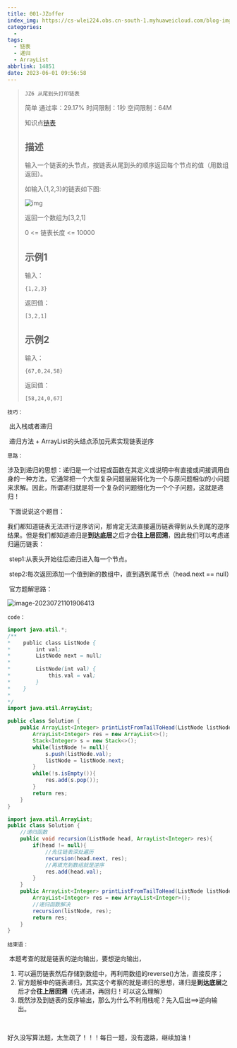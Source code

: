 ```yaml
---
title: 001-JZoffer
index_img: https://cs-wlei224.obs.cn-south-1.myhuaweicloud.com/blog-imgs/202311151627628.png
categories:
  - 
tags:
  - 链表
  - 递归
  - ArrayList
abbrlink: 14851
date: 2023-06-01 09:56:58
---
```


> `JZ6 从尾到头打印链表`
> 
> 简单 通过率：29.17% 时间限制：1秒 空间限制：64M
>
> 知识点[链表](https://www.nowcoder.com/exam/oj/ta?page=1&tpId=13&type=13?tag=580)
>
> ## 描述
>
> 输入一个链表的头节点，按链表从尾到头的顺序返回每个节点的值（用数组返回）。
>
> 如输入{1,2,3}的链表如下图:
>
> ![img](https://uploadfiles.nowcoder.com/images/20210717/557336_1626506480516/103D87B58E565E87DEFA9DD0B822C55F)
>
> 返回一个数组为[3,2,1]
>
> 0 <= 链表长度 <= 10000
>
> ## 示例1
>
> 输入：
>
> ```
>{1,2,3}
> ```
> 
> 返回值：
>
> ```
>[3,2,1]
> ```
> 
> ## 示例2
>
> 输入：
>
> ```
>{67,0,24,58}
> ```
> 
> 返回值：
>
> ```
>[58,24,0,67]
> ```

`技巧：`

​	出入栈或者递归

​	递归方法 + ArrayList的头结点添加元素实现链表逆序

`思路：`

​	涉及到递归的思想：递归是一个过程或函数在其定义或说明中有直接或间接调用自身的一种方法，它通常把一个大型复杂问题层层转化为一个与原问题相似的小问题来求解。因此，所谓递归就是将一个复杂的问题细化为一个个子问题，这就是递归！

​	下面说说这个题目：

​	我们都知道链表无法进行逆序访问，那肯定无法直接遍历链表得到从头到尾的逆序结果。但是我们都知道递归是**到达底层**之后才会**往上层回溯**，因此我们可以考虑递归遍历链表：

​	step1:从表头开始往后递归进入每一个节点。

​	step2:每次返回添加一个值到新的数组中，直到遇到尾节点（head.next == null）

​	官方题解思路：

![image-20230721101906413](https://cdn.jsdelivr.net/gh/wl2o2o/blogCdn/img/202307211019432.png)

`code：`

```java
import java.util.*;
/**
*    public class ListNode {
*        int val;
*        ListNode next = null;
*
*        ListNode(int val) {
*            this.val = val;
*        }
*    }
*
*/
import java.util.ArrayList;

public class Solution {
    public ArrayList<Integer> printListFromTailToHead(ListNode listNode) {
        ArrayList<Integer> res = new ArrayList<>();
        Stack<Integer> s = new Stack<>();
        while(listNode != null){
            s.push(listNode.val);
            listNode = listNode.next;
        }
        while(!s.isEmpty()){
            res.add(s.pop());
        }
        return res;
    }
}
```



```java
import java.util.ArrayList;
public class Solution {
    //递归函数
    public void recursion(ListNode head, ArrayList<Integer> res){ 
        if(head != null){
            //先往链表深处遍历
            recursion(head.next, res); 
            //再填充到数组就是逆序
            res.add(head.val); 
        }
    }
    public ArrayList<Integer> printListFromTailToHead(ListNode listNode) {
        ArrayList<Integer> res = new ArrayList<Integer>();
        //递归函数解决
        recursion(listNode, res);
        return res;
    }
}
```

`结束语：`

​	本题考查的就是链表的逆向输出，要想逆向输出，

1. 可以遍历链表然后存储到数组中，再利用数组的reverse()方法，直接反序；
2. 官方题解中的链表递归，其实这个考察的就是递归的思想，递归是**到达底层**之后才会**往上层回溯**（先递进，再回归！可以这么理解）
3. 既然涉及到链表的反序输出，那么为什么不利用栈呢？先入后出==>逆向输出。

​	

好久没写算法题，太生疏了！！！每日一题，没有退路，继续加油！